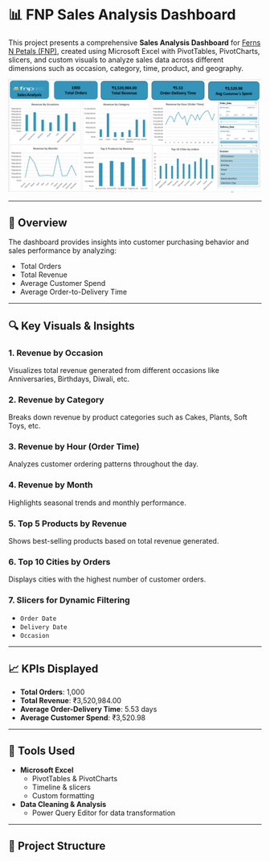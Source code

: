 # 📊 FNP Sales Analysis Dashboard

This project presents a comprehensive **Sales Analysis Dashboard** for [Ferns N Petals (FNP)](https://www.fnp.com/), created using Microsoft Excel with PivotTables, PivotCharts, slicers, and custom visuals to analyze sales data across different dimensions such as occasion, category, time, product, and geography.

![FNP Sales Dashboard](Dashboard.png) <!-- Replace with the actual path if hosted -->

---

## 📌 Overview

The dashboard provides insights into customer purchasing behavior and sales performance by analyzing:

- Total Orders
- Total Revenue
- Average Customer Spend
- Average Order-to-Delivery Time

---

## 🔍 Key Visuals & Insights

### 1. **Revenue by Occasion**
Visualizes total revenue generated from different occasions like Anniversaries, Birthdays, Diwali, etc.

### 2. **Revenue by Category**
Breaks down revenue by product categories such as Cakes, Plants, Soft Toys, etc.

### 3. **Revenue by Hour (Order Time)**
Analyzes customer ordering patterns throughout the day.

### 4. **Revenue by Month**
Highlights seasonal trends and monthly performance.

### 5. **Top 5 Products by Revenue**
Shows best-selling products based on total revenue generated.

### 6. **Top 10 Cities by Orders**
Displays cities with the highest number of customer orders.

### 7. **Slicers for Dynamic Filtering**
- `Order Date`
- `Delivery Date`
- `Occasion`

---

## 📈 KPIs Displayed

- **Total Orders**: 1,000
- **Total Revenue**: ₹3,520,984.00
- **Average Order-Delivery Time**: 5.53 days
- **Average Customer Spend**: ₹3,520.98

---

## 🧰 Tools Used

- **Microsoft Excel**
  - PivotTables & PivotCharts
  - Timeline & slicers
  - Custom formatting
- **Data Cleaning & Analysis**
  - Power Query Editor for data transformation

---

## 📁 Project Structure

